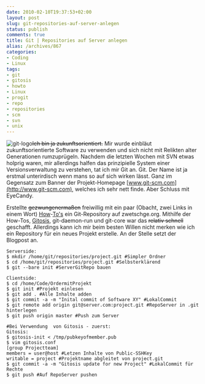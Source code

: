 ```yaml
---
date: 2010-02-10T19:37:53+02:00
layout: post
slug: git-repositories-auf-server-anlegen
status: publish
comments: true
title: Git | Repositories auf Server anlegen
alias: /archives/867
categories:
- Coding
- Linux
tags:
- git
- gitosis
- howto
- Linux
- progit
- repo
- repositories
- scm
- svn
- unix
---
```


![git-logo](/uploads/2010/02/git-logo.png)<del>I</del><del>c</del><del>h bin ja zukunftsorientiert.</del> Mir wurde einbläut zukunftsorientierte Software zu verwenden und sich nicht mit Relikten alter Generationen rumzuprügeln. Nachdem die letzten Wochen mit SVN etwas holprig waren, mir allerdings halfen das prinzipielle System einer Versionsverwaltung zu verstehen, tat ich mir Git an. Git. Der Name ist ja erstmal unterirdisch wenn mans so auf sich wirken lässt. Ganz im Gegensatz zum Banner der Projekt-Homepage [www.git-scm.com](http://www.git-scm.com), welches ich sehr nett finde. Aber Schluss mit EyeCandy.

Erstellte <del>gezwungenermaßen</del> freiwillig mit ein paar (Obacht, zwei Links in einem Wort) [How](http://progit.org)-[To's](http://scie.nti.st/2007/11/14/hosting-git-repositories-the-easy-and-secure-way) ein Git-Repository auf zwetschge.org. Mithilfe der How-Tos, [Gitosis](http://wiki.dreamhost.com/Gitosis), git-daemon-run und git-core war das <del>relativ schnell</del> geschafft. Allerdings kann ich mir beim besten Willen nicht merken wie ich ein  Repository für ein neues Projekt erstelle. An der Stelle setzt der Blogpost an.
```
Serverside:
$ mkdir /home/git/repositories/project.git #Simpler Ordner
$ cd /home/git/repositories/project.git #Selbsterklärend
$ git --bare init #ServerGitRepo bauen

```

```
Clientside:
$ cd /home/Code/OrdermitProjekt
$ git init #Projekt einlesen
$ git add . #Alle Inhalte adden
$ git commit -a -m "Inital commit of Software XY" #LokalCommit
$ git remote add origin git@server.com:project.git #RepoServer in .git hinterlegen
$ git push origin master #Push zum Server

```


```
#Bei Verwendung  von Gitosis - zuerst:
Gitosis:
$ gitosis-init < /tmp/pubkeyofmember.pub
$ vim gitosis.conf
[group Projectteam]
members = user@host #Letzen Inhalte von Public-SSHKey
writable = project #Projektname abgleitet von project.git
$ git commit -a -m "Gitosis update for new Project" #LokalCommit für Rechte
$ git push #Auf RepoServer pushen
```

